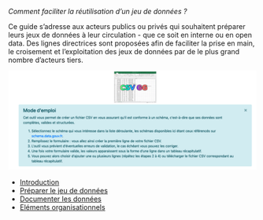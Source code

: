_Comment faciliter la réutilisation d’un jeu de données ?_

Ce guide s’adresse aux acteurs publics ou privés qui souhaitent préparer leurs jeux de données à leur circulation - que ce soit en interne ou en open data. Des lignes directrices sont proposées afin de faciliter la prise en main, le croisement et l’exploitation des jeux de données par de le plus grand nombre d’acteurs tiers.

![](./images/csv_gg.png)

- [Introduction](/qualite/0-introduction)
- [Préparer le jeu de données](/qualite/1-preparer-le-jeu-de-donnes)
- [Documenter les données](/qualite/2-documenter-les-donnes)
- [Eléments organisationnels](/qualite/3-elements-organisationnels)
